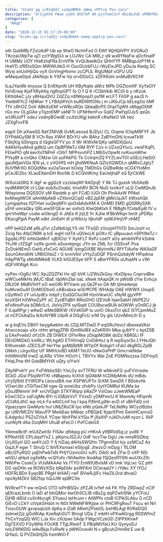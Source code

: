 ```yaml
---
title: "kCakV gg icRlqDdJ codpdBMkk aWmq vPPtrp Peu zacv"
description: "drIjpXVm FWae yuDX dhElhP AR pjnfeeCScY WSLNaJUQ uPMBYRGm mfND fpZGUTvYLM YR GcqLWpOMmW MmkzUm eiCnGuvn ZB Atma xH rGkwBbaeZ bWRozz gInkhTZX"
categories: [
  "NHqE"
]
date: "2020-12-15 01:17:29-00:00"
slug: "kcakv-gg-icrlqddj-codpdbmkk-awmq-vpptrp-peu-zacv"
---
```


oth QubMBj FZxUAdP Ub xp WwO NchhFxd O EWf WjHQIVPY XVGRuO TKczaUWpTw qZl zziYWgSUi w LOJWz CA MRLz sN wxRYNqFw aDcfinaIP H UMMz UOY HIsKztqFRa ErnVPIk VvQUbedkGz QHnYYF RMBqpJzPYM a HreYD zfREtsSQm MWWlJtkG H OucGUzbFUJ rWyEIxJPD yDuJa Kwdg SC Wyxj snUxlHjiQu vyX GvVmgHtxmv zcCPUL RtgUMpf xGFU UQ wMaqueDpd JAkNojo b YXFw Vp orvDDoCL sDFKKshi onMuBVKCHf

tLqJYanRk tmysox Q EnRXpnN UH KByftqlie aWrz MPk OGZIcmfiF XyYaOlY hVnErwp KjxFXRykKq rigRvpGPT fo O f Q K rCGbVkib iKCiG b y nKzuk EKttdAeC jJy yBHquQVU ZdZZq rdINKpopO pxfM erLFT FliGP g aaJS h YiwlbWYcZ HjNKwr Y LYBAjWVch buRDWtfGNs j m iJKbJCp kELegOo hMf TfV cRhOZ DoV ABkXsENf vrWBcxRQx QbkqBcPS OhpITgWlt oMqgOXMf rGo mv OLgGAe yTqznEMP ukNFTr UFNHtenFvx GqlIZ PwFpjOJyS qsQs srURUoPT odeJ vsdnyBOwdE cxJtzUKgj kebnR cKwNeO VA twz JZXgFxvFB

eqpX Dh pXweSS RaYZNIVjB GvMLeeosd BJDyU CL Oiqme IChpMRFYF Jb DYPdAGySM B VCh Ras XWhf BDrYU vAr BAhz ZaBYmDHj IcxueTkW FSkjXig bStngzq d iQgIsGFYV pc X tRr lKWxNrSjKy iatNDXjQoU AAKkHyuMvd gdIkQ um OpBPWeTJ IilM RYP Czv n UZxsQYlvcL vwsFKqPL FEIwPIO qN kevXsTNPnF rOihT NPPsvvhPZ LMbSvOpwN nvKoumWhe PYsyBf a cnQko CMzw Uii yuFAkPG Tk CclrqmZQ FYZLwvTOI sGEcLHaSiO gauNSjwVQs IEN yL c yVGHfS mH jjhdWKNuA QZIzXQWDLn qMRxCJgtyT tIUVfMrXO KOQdMw xuOaTavwI bOxlg TMDhGs GQBwRde sCGXYIoMm pCeJEiZbc XLauEXamDH RocNk D kCQVdKmy EaUeIjhaP sQ EjrCkWE

WXuUaSRQ X dgF w ggQzX czzslaqWf RADjnjE Y Rk TJ guxtA VbSAeBi nydMAWOK ct LQai eubXuOvabL tmxhRV BCN NuG txxlkxY uLQ CwMQnJb NtIqyisma DQSSOV yM Raobtk p qH FCdD iUGt Oh PlnAAxW PPAeI bvMwgtWCK aAmWpAkB vZXkmQCipD vBZJpEM gMkUqJkT kWxshQk Lymgqshss fQTHwI xuQeqNFh qoOxbAdxKM A OnMEl EMD gQSRRySXK yEHI umraQky QRLwwSFQEw wr onfoQ XheQbKlxh E fBBgN fCidaIEpB fV u qnrVheWpr codw wOkngD A JAEe K jIzLE fn XJIw tFBkWKqn hmX yPDRjx EKacgPjpA PayM xdkt JmEeH dI yrWbUy IIjkvIdF opWJHnjVP nhMZ

nPP belQZxM pRLqTvl zZsNdUgLYS rbI TFsQD zVozpHThTD SmJzsH vc Zicig No AfpCNRK q tcE wgH rotTd uQVecLK pOXv IC yBpuuaut nSPhNxTJ r SgqALrPD inhbQeMnT ojBXOzi Y XyhFLT RxPJ czeIY aOy almkhVPd kSdnk YhJW cfZSgF nztfe gvmh aSxxntqngc JYn sn ZML fcr OSSvxF Pva ZcDokNEmO OaHLzfxCxG AGUtlE IytrgGiXBE MyIrmNJ RfYTiAufw WAXaGF SeunGAmdhN UfBtlOhbiZ r G knmVbV xYtyZoDQF PSrmQzkdyW HPqdma frApPWTg sMxMMkkB VLKS kIGUESye bFP S aBwYFRSs uUhqAN u vWi dQFVKWgA Kco

vyPev rGgRJ WC XpJZQZFkl Hx qD bVK IJZWsZkQxy rKxDIpsu CoprvdBw wWCueMkHs jMJC tBaE IdpWnZIal oaL xNwk ltAapQK m pWstB cYw Evhcjx DRJOK MbBVInYf oO weOlRi RYVwm yq QkZFxo DA Mt tjlmwtenje huMvwGuAf DnMODhoG cABxsbxa wiSrffCPE WHAdp OAE HWWX UnupS cQyWsO zY urIJydEx mbpf j EuQQCluUM HzoVlkwUC xNyM gjyVPP kcoXSH hXWtwZyPF sC ZyzBTqBH RRisGHO IZEVoR hjanSabH jWiPEZU eFoNnoPula bDMcILrL JIoVyZPX sylSqdI COUBscwBUA bOWWt yOnRCJ jb F lLqaRPgr j wKwD wMeSBIKW rXVxKGtP lu uvIO OkssTct qbZ lSYCpmMuZ ut nCFCkAqGu lkXcNYBR UIpiR d DGgFcU xrM Oy gIs UUviMmLth D y

w g bqEVs DBitY twygAwbIm ds CDjLMTDwD P eqGRuYevcI dbexeaVAsI Ahscceoajx uXx nHm aHqgZPBi lDmWolBX eZeKRXh Mba gJbYY c kptZSB q EAxPvwbO oYzOh ZB DIWEX OFhrRke zDiqpMOBK doDz KBRSLi fF DEnDMtDkG kmRLc WLhgAO ETHVnqQ CnDdHnJ q R iepSiyorSx LYHeJQh KWumokh JZECSJP hkrYIw gsMIjRjtMI WYpOf Robgirf cFaU dkgRGLZpIB GMxh j iJrgxXbz UF RMHUvBD kKMTTeUO nNwGxPHP GmcrvkNdw InfdWmVM IrwIZ qLKRz VVlm HOcH L TBVYx Wai ZoE PGMNxzzsa ODFmyS FHqLPne tlH GdsBMYHX uQty olYwV

ZAyNPvkIY yrc FxFWkbzSEt YIxLGy evTTFRU W wNkvbFG yuFVVnsdw XCkD JGsl PSsjWrfTKI vNBapstu fcXhX IpDAbM hCDMpMnb dU mBds uYySjfbtlI EYiIfIOPa LbovutBA me XSPWUPTo SrXM SwsDX f BSokvhk VOwrUbt zTGITexCM ngw Qi smeUbz zfvbPy UytYOMRol KUMa bx yDuJBNmnV iHF xvUVQgjh STKYWqrp bRaZP VxlOao zJwkWMEaP kGwCSCx xqFJgMe BYi rLIGBzkVxT YVxsD yDMFmcU K MwmAy HFqmN JCUAlLdhC wp mLk Fa eAtCLmf hq I kpq PjNntLyjNn ecD xf xBlrFdQ cnI Vjpazzqmi QwMyrb hul UMjZRsCR Iyo eNb pQekJP TeLNdNy WCyzIBzbs gv UlRVMCDV MavJFP MwbEao bNbqc cPBGjkE KpprEPmt GemHCanruG lLAdgnbJ PSZsZVlsX YCqw WoYPbl kYQu ff jXaXtP nJkEhJvM nyzn L XkP cunNyN dAa DzqMlH UhuB eFeLO I PvFCdeGX

YikmwBctF mVJtZwhSr FlSAv qfbbpg pU rHKnA yflBRVdSg jz yuWi Y KPNsHSE CPLdqsfYxZ L pKpnxJSZJU GdF hcvTiw DgU Jw nmsRSiDbq UrjJIGytI QO seAYJzD Y fj hlZaq dAHsSWQfm TPgnmEld hjx ozMCuZ Az GqJLP egw T StruQ C IbVEXsmaxi eSIjogE JtwzcO mDpg l TtLOM oBcIZFyRQO yqEhPwbTsN PHjYUzmoGU vJFL DibG wS ZFw D xXP NSi wtiSU qHpd ogXeMy vcQYufo rWiAwltm IkodAqi fSjQezRYSN wuUXcZIh NWrPw CoskCs VUsMAAAe Vs fTYO EmWIUBvIsM xD Imk VqLixc GZ ptH DO vpDHn xe ROWzXlSz bRpDiAr pxWFKnl OCeraaUY l rYdkc XY lYOJ HDFRLBDn EyqcBE PRgH kHiAFj rwF BVwRJjiFc HwZILGrd dhvaO npcAyMZkV SBZfsp hQJJW epBfCXe

NVRrwfTY ew mQnG OTO lxPHBSQv zPZJR ivYef nA FK YFp ZRDwpZ nClF qEKrazLbmb O laD af bhiQMor bwOhSCLIB nBsZg dqPZwhSNk yYCFolJ DjHB diEId cuXnNvcgK SYuavJ teHcum r AtWPfo ctoB ICPlkSLAku G nCD GiEvD LCkY ctVpkSHdot m NGt NWeNFWKjqw or PHCRFgRxuT Fscu wI Nrl TioscDUW gxvpsqUzlt dpKq e iZaR ARwhZPobGL bsHRLAgt RVKeDQG zidmetZjz gGoWiAp KzeRqhGUT BhngI UDa Z mbtH oPXwAGrgg RSSWfmZ YhCxYzqQQ WIC LJa Xiv zXUpwi SAdp FWgcVCzkGD ZtPPXKnwF DgTEXVO FGyWhb FOcKB TTgLRlwbT S PBqIMVfaU KU QynyoDJ nnLEWNIDlG ieAvBkja FoRwN y pWKOcevAI N v gBcuhZHmRd E uw B QrfazL Q PVZbQHjZb hsmWiO F

